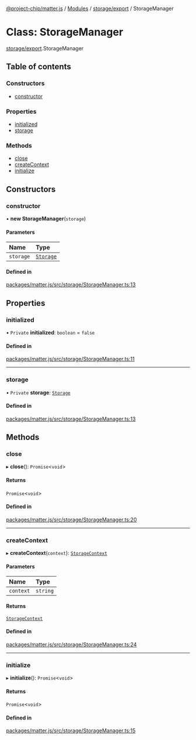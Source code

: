 [@project-chip/matter.js](../README.md) / [Modules](../modules.md) / [storage/export](../modules/storage_export.md) / StorageManager

# Class: StorageManager

[storage/export](../modules/storage_export.md).StorageManager

## Table of contents

### Constructors

- [constructor](storage_export.StorageManager.md#constructor)

### Properties

- [initialized](storage_export.StorageManager.md#initialized)
- [storage](storage_export.StorageManager.md#storage)

### Methods

- [close](storage_export.StorageManager.md#close)
- [createContext](storage_export.StorageManager.md#createcontext)
- [initialize](storage_export.StorageManager.md#initialize)

## Constructors

### constructor

• **new StorageManager**(`storage`)

#### Parameters

| Name | Type |
| :------ | :------ |
| `storage` | [`Storage`](storage_export.Storage.md) |

#### Defined in

[packages/matter.js/src/storage/StorageManager.ts:13](https://github.com/project-chip/matter.js/blob/be83914/packages/matter.js/src/storage/StorageManager.ts#L13)

## Properties

### initialized

• `Private` **initialized**: `boolean` = `false`

#### Defined in

[packages/matter.js/src/storage/StorageManager.ts:11](https://github.com/project-chip/matter.js/blob/be83914/packages/matter.js/src/storage/StorageManager.ts#L11)

___

### storage

• `Private` **storage**: [`Storage`](storage_export.Storage.md)

#### Defined in

[packages/matter.js/src/storage/StorageManager.ts:13](https://github.com/project-chip/matter.js/blob/be83914/packages/matter.js/src/storage/StorageManager.ts#L13)

## Methods

### close

▸ **close**(): `Promise`<`void`\>

#### Returns

`Promise`<`void`\>

#### Defined in

[packages/matter.js/src/storage/StorageManager.ts:20](https://github.com/project-chip/matter.js/blob/be83914/packages/matter.js/src/storage/StorageManager.ts#L20)

___

### createContext

▸ **createContext**(`context`): [`StorageContext`](storage_export.StorageContext.md)

#### Parameters

| Name | Type |
| :------ | :------ |
| `context` | `string` |

#### Returns

[`StorageContext`](storage_export.StorageContext.md)

#### Defined in

[packages/matter.js/src/storage/StorageManager.ts:24](https://github.com/project-chip/matter.js/blob/be83914/packages/matter.js/src/storage/StorageManager.ts#L24)

___

### initialize

▸ **initialize**(): `Promise`<`void`\>

#### Returns

`Promise`<`void`\>

#### Defined in

[packages/matter.js/src/storage/StorageManager.ts:15](https://github.com/project-chip/matter.js/blob/be83914/packages/matter.js/src/storage/StorageManager.ts#L15)
